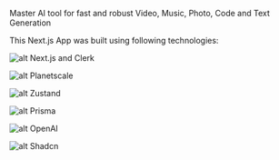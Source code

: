 Master AI tool for fast and robust Video, Music, Photo, Code and Text Generation

This Next.js App was built using following technologies:

![alt Next.js and Clerk](https://miro.medium.com/v2/resize:fit:1080/1*Ko1qjsbpeNAKdTW5hJ1CSg.png)

![alt Planetscale](https://mms.businesswire.com/media/20230522005194/en/1799013/23/PlanetScale.jpg)

![alt Zustand](https://repository-images.githubusercontent.com/180328715/fca49300-e7f1-11ea-9f51-cfd949b31560)

![alt Prisma](https://cdn.worldvectorlogo.com/logos/prisma-2.svg)

![alt OpenAI](https://upload.wikimedia.org/wikipedia/commons/thumb/c/c9/OpenAI_Logo_%282%29.svg/2560px-OpenAI_Logo_%282%29.svg.png)

![alt Shadcn](https://shadcn.com/og.jpg)
